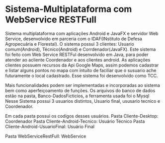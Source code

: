 # Sistema-Multiplataforma com WebService RESTFull
Sistema multiplataforma com aplicações Android e JavaFX e servidor Web Service, desenvolvido em parceria com o IDAF(INstituto de Defesa Agropecuária e Florestal).
O sistema possui 3 clientes: Usuario comum(Android), Técnico(Android) e Corrdenador(JavaFX).
Este sistema foi feito com Web Service RESTFul desenvolvido em Java, para poder atender ao acliente Coordenador e aos clientes android.
As aplicações clientes possuem recursos da Api Google Maps, assim podemos cadastrar e listar alguns pontos no mapa com intuito de faciliar que o susuario ache futuramente o local cadastrado.
Esse sistema foi desenvolvido como TCC.

Mais funcionalidades podem ser implementadas e incorporadas ao sistema bem como aperfeiçoamento de funções.
Os arquivos do banco de dados estão na pasta, Banco-DadosFicticios, a ferramenta usada foi o Mysql
Nesse Sistema possui 3 usuarios distintos, Usuario final, ususario tecnico e Coordenador.

Em cada pasta possui os codigos desses usuários.
Pasta Cliente-Desktop: Coordenador
Pasta Cliente-Android-Tecnico: Usuário Técnico
Pasta Cliente-Android-UsuarioFinal: Usuário Final

Pasta WebServiceRestFull: WebService
